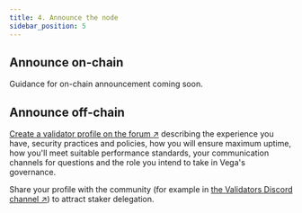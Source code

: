 ```yaml
---
title: 4. Announce the node
sidebar_position: 5
---
```


## Announce on-chain

Guidance for on-chain announcement coming soon.

## Announce off-chain
[Create a validator profile on the forum ↗](https://community.vega.xyz/c/mainnet-validator-candidates/23) describing the experience you have, security practices and policies, how you will ensure maximum uptime, how you'll meet suitable performance standards, your communication channels for questions and the role you intend to take in Vega's governance.

Share your profile with the community (for example in [the Validators Discord channel ↗](https://discord.com/channels/720571334798737489/869236034116943903)) to attract staker delegation.